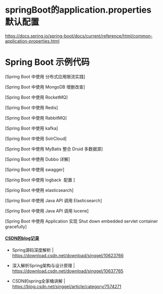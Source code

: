 # springBoot的application.properties默认配置
https://docs.spring.io/spring-boot/docs/current/reference/html/common-application-properties.html

# Spring Boot 示例代码

[Spring Boot 中使用 分布式应用限流实践]
 
[Spring Boot 中使用 MongoDB 增删改查]

[Spring Boot 中使用 RocketMQ]

[Spring Boot 中使用 Redis]

[Spring Boot 中使用 RabbitMQ]

[Spring Boot 中使用 kafka]

[Spring Boot 中使用 SolrCloud]

[Spring Boot 中使用 MyBatis 整合 Druid 多数据源]

[Spring Boot 中使用 Dubbo 详解]

[Spring Boot 中使用 swagger]

[Spring Boot 中使用 logback  配置 ]

[Spring Boot 中使用 elasticsearch]

[Spring Boot 中使用 Java API 调用 Elasticsearch]

[Spring Boot 中使用 Java API 调用 lucene]

[Spring Boot 中使用 Application 实现 Shut down embedded servlet container gracefully]

#### [CSDN的blog记录](https://blog.csdn.net/singgel/article/category/7574271)


- Spring源码深度解析 | https://download.csdn.net/download/singgel/10623766

 
- 深入解析Spring架构与设计原理 | https://download.csdn.net/download/singgel/10637765

- CSDN的spring全家桶讲解 | https://blog.csdn.net/singgel/article/category/7574271
